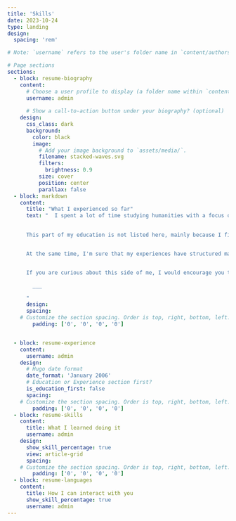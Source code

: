 ```yaml
---
title: 'Skills'
date: 2023-10-24
type: landing
design:
  spacing: 'rem'

# Note: `username` refers to the user's folder name in `content/authors/`

# Page sections
sections:
  - block: resume-biography
    content:
      # Choose a user profile to display (a folder name within `content/authors/`)
      username: admin
      
      # Show a call-to-action button under your biography? (optional)
    design:
      css_class: dark
      background:
        color: black
        image:
          # Add your image background to `assets/media/`.
          filename: stacked-waves.svg
          filters:
            brightness: 0.9
          size: cover
          position: center
          parallax: false
  - block: markdown
    content:
      title: "What I experienced so far"
      text: "  I spent a lot of time studying humanities with a focus on philosophy, only to change course and start my BA to learn how to build complex things with a clear purpose using software.
      

      This part of my education is not listed here, mainly because I find it difficult to explain what concrete practical skills I have acquired during my time there. 


      At the same time, I'm sure that my experiences have structured many of my cognitive processes and views in a fundamental way, and have made me a much better software engineer, developer, modeller, team member and human being.    


      If you are curious about this side of me, I would encourage you to visit the [About this place](https://infornomics.substack.com/p/about-me)-Section of my substack. How I think about things I find interesting can be seen in the posts themselves. I hope you like it.

        ___

      "    
      design:
      spacing:
    # Customize the section spacing. Order is top, right, bottom, left.
        padding: ['0', '0', '0', '0']


  - block: resume-experience
    content:
      username: admin
    design:
      # Hugo date format
      date_format: 'January 2006'
      # Education or Experience section first?
      is_education_first: false      
      spacing:
    # Customize the section spacing. Order is top, right, bottom, left.
        padding: ['0', '0', '0', '0']
  - block: resume-skills
    content:
      title: What I learned doing it
      username: admin
    design:
      show_skill_percentage: true
      view: article-grid
      spacing:
    # Customize the section spacing. Order is top, right, bottom, left.
        padding: ['0', '0', '0', '0']
  - block: resume-languages
    content:
      title: How I can interact with you 
      show_skill_percentage: true
      username: admin
---
```

